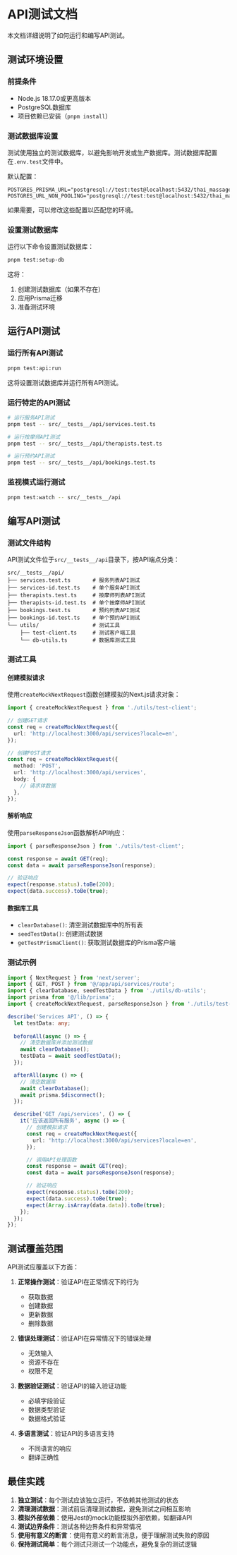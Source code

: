 # API测试文档

本文档详细说明了如何运行和编写API测试。

## 测试环境设置

### 前提条件

- Node.js 18.17.0或更高版本
- PostgreSQL数据库
- 项目依赖已安装（`pnpm install`）

### 测试数据库设置

测试使用独立的测试数据库，以避免影响开发或生产数据库。测试数据库配置在`.env.test`文件中。

默认配置：
```
POSTGRES_PRISMA_URL="postgresql://test:test@localhost:5432/thai_massage_test"
POSTGRES_URL_NON_POOLING="postgresql://test:test@localhost:5432/thai_massage_test"
```

如果需要，可以修改这些配置以匹配您的环境。

### 设置测试数据库

运行以下命令设置测试数据库：

```bash
pnpm test:setup-db
```

这将：
1. 创建测试数据库（如果不存在）
2. 应用Prisma迁移
3. 准备测试环境

## 运行API测试

### 运行所有API测试

```bash
pnpm test:api:run
```

这将设置测试数据库并运行所有API测试。

### 运行特定的API测试

```bash
# 运行服务API测试
pnpm test -- src/__tests__/api/services.test.ts

# 运行按摩师API测试
pnpm test -- src/__tests__/api/therapists.test.ts

# 运行预约API测试
pnpm test -- src/__tests__/api/bookings.test.ts
```

### 监视模式运行测试

```bash
pnpm test:watch -- src/__tests__/api
```

## 编写API测试

### 测试文件结构

API测试文件位于`src/__tests__/api`目录下，按API端点分类：

```
src/__tests__/api/
├── services.test.ts       # 服务列表API测试
├── services-id.test.ts    # 单个服务API测试
├── therapists.test.ts     # 按摩师列表API测试
├── therapists-id.test.ts  # 单个按摩师API测试
├── bookings.test.ts       # 预约列表API测试
├── bookings-id.test.ts    # 单个预约API测试
└── utils/                 # 测试工具
    ├── test-client.ts     # 测试客户端工具
    └── db-utils.ts        # 数据库测试工具
```

### 测试工具

#### 创建模拟请求

使用`createMockNextRequest`函数创建模拟的Next.js请求对象：

```typescript
import { createMockNextRequest } from './utils/test-client';

// 创建GET请求
const req = createMockNextRequest({
  url: 'http://localhost:3000/api/services?locale=en',
});

// 创建POST请求
const req = createMockNextRequest({
  method: 'POST',
  url: 'http://localhost:3000/api/services',
  body: {
    // 请求体数据
  },
});
```

#### 解析响应

使用`parseResponseJson`函数解析API响应：

```typescript
import { parseResponseJson } from './utils/test-client';

const response = await GET(req);
const data = await parseResponseJson(response);

// 验证响应
expect(response.status).toBe(200);
expect(data.success).toBe(true);
```

#### 数据库工具

- `clearDatabase()`: 清空测试数据库中的所有表
- `seedTestData()`: 创建测试数据
- `getTestPrismaClient()`: 获取测试数据库的Prisma客户端

### 测试示例

```typescript
import { NextRequest } from 'next/server';
import { GET, POST } from '@/app/api/services/route';
import { clearDatabase, seedTestData } from './utils/db-utils';
import prisma from '@/lib/prisma';
import { createMockNextRequest, parseResponseJson } from './utils/test-client';

describe('Services API', () => {
  let testData: any;
  
  beforeAll(async () => {
    // 清空数据库并添加测试数据
    await clearDatabase();
    testData = await seedTestData();
  });

  afterAll(async () => {
    // 清空数据库
    await clearDatabase();
    await prisma.$disconnect();
  });

  describe('GET /api/services', () => {
    it('应该返回所有服务', async () => {
      // 创建模拟请求
      const req = createMockNextRequest({
        url: 'http://localhost:3000/api/services?locale=en',
      });

      // 调用API处理函数
      const response = await GET(req);
      const data = await parseResponseJson(response);

      // 验证响应
      expect(response.status).toBe(200);
      expect(data.success).toBe(true);
      expect(Array.isArray(data.data)).toBe(true);
    });
  });
});
```

## 测试覆盖范围

API测试应覆盖以下方面：

1. **正常操作测试**：验证API在正常情况下的行为
   - 获取数据
   - 创建数据
   - 更新数据
   - 删除数据

2. **错误处理测试**：验证API在异常情况下的错误处理
   - 无效输入
   - 资源不存在
   - 权限不足

3. **数据验证测试**：验证API的输入验证功能
   - 必填字段验证
   - 数据类型验证
   - 数据格式验证

4. **多语言测试**：验证API的多语言支持
   - 不同语言的响应
   - 翻译正确性

## 最佳实践

1. **独立测试**：每个测试应该独立运行，不依赖其他测试的状态
2. **清理测试数据**：测试前后清理测试数据，避免测试之间相互影响
3. **模拟外部依赖**：使用Jest的mock功能模拟外部依赖，如翻译API
4. **测试边界条件**：测试各种边界条件和异常情况
5. **使用有意义的断言**：使用有意义的断言消息，便于理解测试失败的原因
6. **保持测试简单**：每个测试只测试一个功能点，避免复杂的测试逻辑 